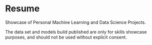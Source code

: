 # Resume

Showcase of Personal Machine Learning and Data Science Projects.

The data set and models build published are only for skills showcase purposes, and should not be used without explicit consent.
